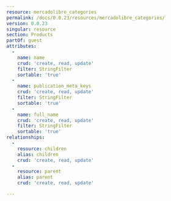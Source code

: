 ```yaml
---
resource: mercadolibre_categories
permalink: /docs/0.0.23/resources/mercadolibre_categories/
version: 0.0.23
singular: resource
section: Products
partOf: guest
attributes:
  -
    name: name
    crud: 'create, read, update'
    filter: StringFilter
    sortable: 'true'
  -
    name: publication_meta_keys
    crud: 'create, read, update'
    filter: StringFilter
    sortable: 'true'
  -
    name: full_name
    crud: 'create, read, update'
    filter: StringFilter
    sortable: 'true'
relationships:
  -
    resource: children
    alias: children
    crud: 'create, read, update'
  -
    resource: parent
    alias: parent
    crud: 'create, read, update'

---
```

